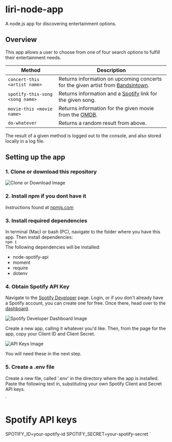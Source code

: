 # liri-node-app
A node.js app for discovering entertainment options.

## Overview
This app allows a user to choose from one of four search options to fulfill their entertainment needs.

Method | Description
------ | ----------
`concert-this <artist name>` | Returns information on upcoming concerts for the given artist from [Bandsintown](https://www.bandsintown.com/).
`spotify-this-song <song name>` | Returns information and a [Spotify](https://www.spotify.com) link for the given song.
`movie-this <movie name>` | Returns information for the given movie from the [OMDB](https://www.omdbapi.com).
`do-whatever` | Returns a random result from above.

The result of a given method is logged out to the console, and also stored locally in a log file.

## Setting up the app
### 1. Clone or download this repository

![Clone or Download Image](https://i.imgur.com/ZP8N719.png)

### 2. Install npm if you dont have it

Instructions found at [npmjs.com](https://docs.npmjs.com/getting-started/installing-node)

### 3. Install required dependencies

In terminal (Mac) or bash (PC), navigate to the folder where you have this app. Then install dependencies:  
  `npm i`  
The following dependencies will be installed:
* node-spotify-api
* moment
* require
* dotenv

### 4. Obtain Spotify API Key
Navigate to the [Spotify Developer](https://developer.spotify.com/dashboard/login) page. Login, or if you don't already have a Spotify account, you can create one for free. Once there, head over to the [dashboard](https://developer.spotify.com/dashboard/applications).

![Spotify Developer Dashboard Image](https://i.imgur.com/H81Ehgw.png)

Create a new app, calling it whatever you'd like. Then, from the page for the app, copy your Client ID and Client Secret.

![API Keys Image](https://i.imgur.com/DV6dMFI.png)

You will need these in the next step.

### 5. Create a .env file
Create a new file, called '.env' in the directory where the app is installed. Paste the following text in, substituting your own Spotify Client and Secret API keys.

`
# Spotify API keys

SPOTIFY_ID=your-spotify-id
SPOTIFY_SECRET=your-spotify-secret
`
